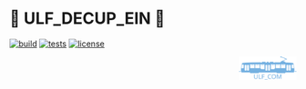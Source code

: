 # :construction: ULF_DECUP_EIN :construction:

[![build](https://github.com/ZIMO-Elektronik/ULF_DECUP_EIN/actions/workflows/build.yml/badge.svg)](https://github.com/ZIMO-Elektronik/ULF_DECUP_EIN/actions/workflows/build.yml) [![tests](https://github.com/ZIMO-Elektronik/ULF_DECUP_EIN/actions/workflows/tests.yml/badge.svg)](https://github.com/ZIMO-Elektronik/ULF_DECUP_EIN/actions/workflows/tests.yml) [![license](https://img.shields.io/github/license/ZIMO-Elektronik/ULF_DECUP_EIN)](https://github.com/ZIMO-Elektronik/ULF_DECUP_EIN/raw/master/LICENSE)

<a href="https://github.com/ZIMO-Elektronik/ULF_COM"><img src="data/images/logo.svg" width="20%" align="right"></a>